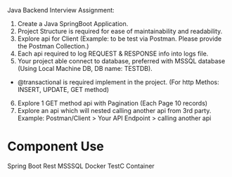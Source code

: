 Java Backend Interview Assignment:
1. Create a Java SpringBoot Application.
2. Project Structure is required for ease of maintainability and readability.
3. Explore api for Client (Example: to be test via Postman. Please provide the Postman Collection.)
4. Each api required to log REQUEST &amp; RESPONSE info into logs file.
5. Your project able connect to database, preferred with MSSQL database (Using Local Machine DB,
DB name: TESTDB).
- @transactional is required implement in the project. (For http Methos: INSERT, UPDATE, GET
method)
6. Explore 1 GET method api with Pagination (Each Page 10 records)
7. Explore an api which will nested calling another api from 3rd party.
Example: Postman/Client &gt; Your API Endpoint &gt; calling another api

Component Use
==============
Spring Boot Rest
MSSSQL
Docker
TestC Container
